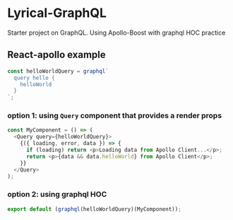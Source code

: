 # Lyrical-GraphQL

Starter project on GraphQL. Using Apollo-Boost with graphql HOC practice

## React-apollo example
```javascript
const helloWorldQuery = graphql`
  query hello {
    helloWorld
  }
`;
```

### option 1: using `Query` component that provides a render props
```javascript
const MyComponent = () => (
  <Query query={helloWorldQuery}>
    {({ loading, error, data }) => {
      if (loading) return <p>Loading data from Apollo Client...</p>;
      return <p>{data && data.helloWorld} from Apollo Client</p>;
    }}
  </Query>
);
```

### option 2: using graphql HOC
```javascript
export default (graphql(helloWorldQuery)(MyComponent));
```
